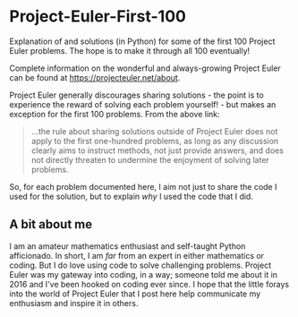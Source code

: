 # Project-Euler-First-100

Explanation of and solutions (in Python) for some of the first 100 Project Euler problems.  The hope is to make it through all 100 eventually!

Complete information on the wonderful and always-growing Project Euler can be found at https://projecteuler.net/about.

Project Euler generally discourages sharing solutions - the point is to experience the reward of solving each problem yourself! - but makes an exception for the first 100 problems.  From the above link:

>...the rule about sharing solutions outside of Project Euler does not apply to the first one-hundred problems, as long as any discussion clearly aims to instruct methods, not just provide answers, and does not directly threaten to undermine the enjoyment of solving later problems.
>
 
So, for each problem documented here, I aim not just to share the code I used for the solution, but to explain _why_ I used the code that I did.

## A bit about me

I am an amateur mathematics enthusiast and self-taught Python afficionado.  In short, I am *far* from an expert in either mathematics or coding.  But I do love using code to solve challenging problems.  Project Euler was my gateway into coding, in a way; someone told me about it in 2016 and I've been hooked on coding ever since.  I hope that the little forays into the world of Project Euler that I post here help communicate my enthusiasm and inspire it in others.

